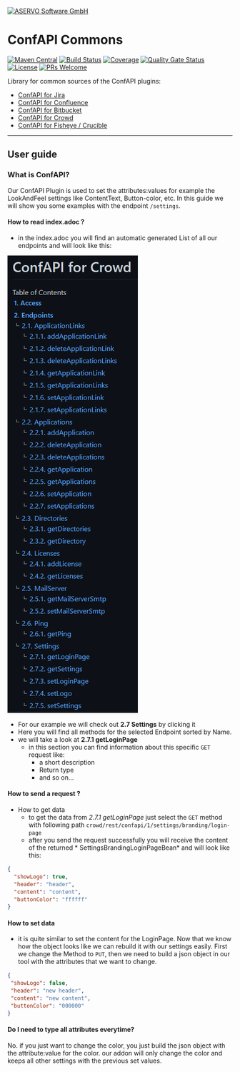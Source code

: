 [![ASERVO Software GmbH](https://aservo.github.io/img/aservo_atlassian_banner.png)](https://www.aservo.com/en/atlassian)

ConfAPI Commons
===============

[![Maven Central](https://maven-badges.herokuapp.com/maven-central/de.aservo/confapi-commons/badge.svg)](https://maven-badges.herokuapp.com/maven-central/de.aservo/confapi-commons)
[![Build Status](https://github.com/aservo/confapi-commons/actions/workflows/ci_main.yaml/badge.svg)](https://github.com/aservo/confapi-commons/actions/workflows/ci_main.yaml)
[![Coverage](https://sonarcloud.io/api/project_badges/measure?project=aservo_confapi-commons&metric=coverage)](https://sonarcloud.io/dashboard?id=aservo_confapi-commons)
[![Quality Gate Status](https://sonarcloud.io/api/project_badges/measure?project=aservo_confapi-commons&metric=alert_status)](https://sonarcloud.io/dashboard?id=aservo_confapi-commons)
[![License](https://img.shields.io/badge/License-Apache%202.0-blue.svg)](https://opensource.org/licenses/Apache-2.0)
[![PRs Welcome](https://img.shields.io/badge/PRs-welcome-brightgreen.svg?style=flat-square)](http://makeapullrequest.com)

Library for common sources of the ConfAPI plugins:

* [ConfAPI for Jira](https://github.com/aservo/confapi-jira-plugin)
* [ConfAPI for Confluence](https://github.com/aservo/confapi-confluence-plugin)
* [ConfAPI for Bitbucket](https://github.com/aservo/confapi-bitbucket-plugin)
* [ConfAPI for Crowd](https://github.com/aservo/confapi-crowd-plugin)
* [ConfAPI for Fisheye / Crucible](https://github.com/aservo/confapi-fisheye-plugin)

---

## User guide

### What is ConfAPI?

Our ConfAPI Plugin is used to set the attributes:values for example the LookAndFeel settings like ContentText,
Button-color, etc. In this guide we will show you some examples with the endpoint `/settings`.

#### **How to read index.adoc** ?

- in the index.adoc you will find an automatic generated List of all our endpoints and will look like this:

![conf-api list example](.github/ConfAPI_for_Crowd_list.png)

- For our example we will check out **2.7 Settings** by clicking it
- Here you will find all methods for the selected Endpoint sorted by Name.
- we will take a look at **2.7.1 getLoginPage**
    - in this section you can find information about this specific `GET` request like:
        - a short description
        - Return type
        - and so on...

#### **How to send a request** ?

- How to get data
    - to get the data from  *2.7.1 getLoginPage* just select the `GET` method with following
      path `crowd/rest/confapi/1/settings/branding/login-page`
    - after you send the request successfully you will receive the content of the returned *
      SettingsBrandingLoginPageBean* and will look like this:

```json
{
  "showLogo": true,
  "header": "header",
  "content": "content",
  "buttonColor": "ffffff"
}
```

#### **How to set data**

- it is quite similar to set the content for the LoginPage. Now that we know how the object looks like we can rebuild it
  with our settings easily. First we change the Method to `PUT`, then we need to build a json object in our tool with
  the attributes that we want to change.

 ```json
{
  "showLogo": false,
  "header": "new header",
  "content": "new content",
  "buttonColor": "000000"
}
```

#### **Do I need to type all attributes everytime?**

No. if you just want to change the color, you just build the json object with the attribute:value for the color. our
addon will only change the color and keeps all other settings with the previous set values.














